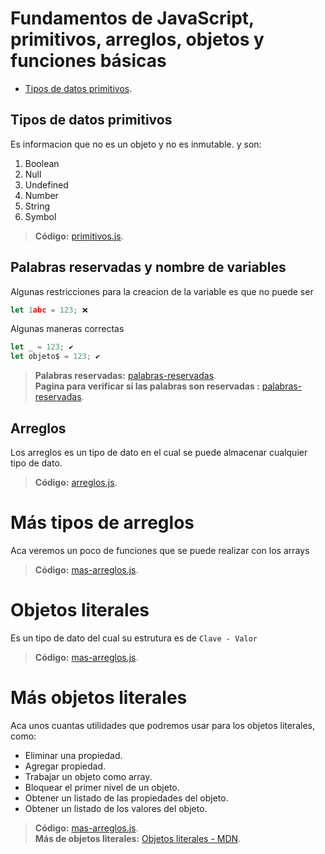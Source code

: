 # Fundamentos de JavaScript, primitivos, arreglos, objetos y funciones básicas
- [Tipos de datos primitivos](#tipos-de-datos-primitivos).

## Tipos de datos primitivos
Es informacion que no es un objeto y no es inmutable. y son:
1. Boolean
2. Null
3. Undefined
4. Number
5. String
6. Symbol
> **Código:**
> [primitivos.js](/s3-funda-primitivos/src/assets/js/21-intro-datos-primitivos.js).

## Palabras reservadas y nombre de variables
Algunas restricciones para la creacion de la variable es que no puede ser 
```js
let 1abc = 123; ❌
```
Algunas maneras correctas 
```js
let _ = 123; ✔
let objeto$ = 123; ✔
```
> **Palabras reservadas:**
> [palabras-reservadas](/s3-funda-primitivos/src/assets/pdf/23-palabras-reservadas.pdf).<br>
> **Pagina para verificar si las palabras son reservadas :**
> [palabras-reservadas](https://mothereff.in/js-variables).

## Arreglos
Los arreglos es un tipo de dato en el cual se puede almacenar cualquier tipo de dato.
> **Código:**
> [arreglos.js](/s3-funda-primitivos/src/assets/js/23-arreglos.js).

# Más tipos de arreglos
Aca veremos un poco de funciones que se puede realizar con los arrays
> **Código:**
> [mas-arreglos.js](/s3-funda-primitivos/src/assets/js/24-mas-arreglos.js).

# Objetos literales
Es un tipo de dato del cual su estrutura es de `Clave - Valor`
> **Código:**
> [mas-arreglos.js](/s3-funda-primitivos/src/assets/js/25-objetos-literales.js).

# Más objetos literales
Aca unos cuantas utilidades que podremos usar para los objetos literales, como:
- Eliminar una propiedad.
- Agregar propiedad.
- Trabajar un objeto como array.
- Bloquear el primer nivel de un objeto.
- Obtener un listado de las propiedades del objeto.
- Obtener un listado de los valores del objeto.
> **Código:**
> [mas-arreglos.js](/s3-funda-primitivos/src/assets/js/26-mas-objetos-literales.js). <br>
> **Más de objetos literales:**
> [Objetos literales - MDN](https://developer.mozilla.org/es/docs/Web/JavaScript/Reference/Global_Objects/Object).

